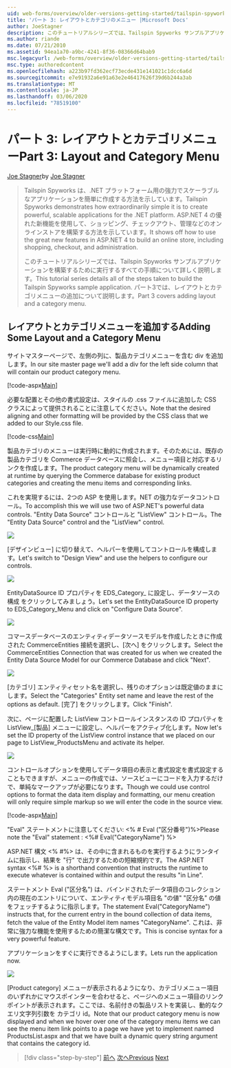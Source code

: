 ```yaml
---
uid: web-forms/overview/older-versions-getting-started/tailspin-spyworks/tailspin-spyworks-part-3
title: 'パート 3: レイアウトとカテゴリのメニュー |Microsoft Docs'
author: JoeStagner
description: このチュートリアルシリーズでは、Tailspin Spyworks サンプルアプリケーションを構築するために実行するすべての手順について詳しく説明します。 パート3では、レイアウトとカテゴリメニューの追加について説明します。
ms.author: riande
ms.date: 07/21/2010
ms.assetid: 94ea1a70-a9bc-4241-8f36-08366d64bab9
msc.legacyurl: /web-forms/overview/older-versions-getting-started/tailspin-spyworks/tailspin-spyworks-part-3
msc.type: authoredcontent
ms.openlocfilehash: a223b97fd362ecf73ecde431e141021c1dcc6a6d
ms.sourcegitcommit: e7e91932a6e91a63e2e46417626f39d6b244a3ab
ms.translationtype: MT
ms.contentlocale: ja-JP
ms.lasthandoff: 03/06/2020
ms.locfileid: "78519100"
---
```

# <a name="part-3-layout-and-category-menu"></a><span data-ttu-id="64a64-104">パート 3: レイアウトとカテゴリメニュー</span><span class="sxs-lookup"><span data-stu-id="64a64-104">Part 3: Layout and Category Menu</span></span>

<span data-ttu-id="64a64-105">[Joe Stagner](https://github.com/JoeStagner)</span><span class="sxs-lookup"><span data-stu-id="64a64-105">by [Joe Stagner](https://github.com/JoeStagner)</span></span>

> <span data-ttu-id="64a64-106">Tailspin Spyworks は、.NET プラットフォーム用の強力でスケーラブルなアプリケーションを簡単に作成する方法を示しています。</span><span class="sxs-lookup"><span data-stu-id="64a64-106">Tailspin Spyworks demonstrates how extraordinarily simple it is to create powerful, scalable applications for the .NET platform.</span></span> <span data-ttu-id="64a64-107">ASP.NET 4 の優れた新機能を使用して、ショッピング、チェックアウト、管理などのオンラインストアを構築する方法を示しています。</span><span class="sxs-lookup"><span data-stu-id="64a64-107">It shows off how to use the great new features in ASP.NET 4 to build an online store, including shopping, checkout, and administration.</span></span>
> 
> <span data-ttu-id="64a64-108">このチュートリアルシリーズでは、Tailspin Spyworks サンプルアプリケーションを構築するために実行するすべての手順について詳しく説明します。</span><span class="sxs-lookup"><span data-stu-id="64a64-108">This tutorial series details all of the steps taken to build the Tailspin Spyworks sample application.</span></span> <span data-ttu-id="64a64-109">パート3では、レイアウトとカテゴリメニューの追加について説明します。</span><span class="sxs-lookup"><span data-stu-id="64a64-109">Part 3 covers adding layout and a category menu.</span></span>

## <a id="_Toc260221669"></a><span data-ttu-id="64a64-110">レイアウトとカテゴリメニューを追加する</span><span class="sxs-lookup"><span data-stu-id="64a64-110">Adding Some Layout and a Category Menu</span></span>

<span data-ttu-id="64a64-111">サイトマスターページで、左側の列に、製品カテゴリメニューを含む div を追加します。</span><span class="sxs-lookup"><span data-stu-id="64a64-111">In our site master page we'll add a div for the left side column that will contain our product category menu.</span></span>

[!code-aspx[Main](tailspin-spyworks-part-3/samples/sample1.aspx)]

<span data-ttu-id="64a64-112">必要な配置とその他の書式設定は、スタイルの .css ファイルに追加した CSS クラスによって提供されることに注意してください。</span><span class="sxs-lookup"><span data-stu-id="64a64-112">Note that the desired aligning and other formatting will be provided by the CSS class that we added to our Style.css file.</span></span>

[!code-css[Main](tailspin-spyworks-part-3/samples/sample2.css)]

<span data-ttu-id="64a64-113">製品カテゴリのメニューは実行時に動的に作成されます。そのためには、既存の製品カテゴリを Commerce データベースに照会し、メニュー項目と対応するリンクを作成します。</span><span class="sxs-lookup"><span data-stu-id="64a64-113">The product category menu will be dynamically created at runtime by querying the Commerce database for existing product categories and creating the menu items and corresponding links.</span></span>

<span data-ttu-id="64a64-114">これを実現するには、2つの ASP を使用します。NET の強力なデータコントロール。</span><span class="sxs-lookup"><span data-stu-id="64a64-114">To accomplish this we will use two of ASP.NET's powerful data controls.</span></span> <span data-ttu-id="64a64-115">"Entity Data Source" コントロールと "ListView" コントロール。</span><span class="sxs-lookup"><span data-stu-id="64a64-115">The "Entity Data Source" control and the "ListView" control.</span></span>

![](tailspin-spyworks-part-3/_static/image1.jpg)

<span data-ttu-id="64a64-116">[デザインビュー] に切り替えて、ヘルパーを使用してコントロールを構成します。</span><span class="sxs-lookup"><span data-stu-id="64a64-116">Let's switch to "Design View" and use the helpers to configure our controls.</span></span>

![](tailspin-spyworks-part-3/_static/image2.jpg)

<span data-ttu-id="64a64-117">EntityDataSource ID プロパティを EDS\_Category\_ に設定し、データソースの構成 をクリックしてみましょう。</span><span class="sxs-lookup"><span data-stu-id="64a64-117">Let's set the EntityDataSource ID property to EDS\_Category\_Menu and click on "Configure Data Source".</span></span>

![](tailspin-spyworks-part-3/_static/image3.jpg)

<span data-ttu-id="64a64-118">コマースデータベースのエンティティデータソースモデルを作成したときに作成された CommerceEntities 接続を選択し、[次へ] をクリックします。</span><span class="sxs-lookup"><span data-stu-id="64a64-118">Select the CommerceEntities Connection that was created for us when we created the Entity Data Source Model for our Commerce Database and click "Next".</span></span>

![](tailspin-spyworks-part-3/_static/image4.jpg)

<span data-ttu-id="64a64-119">[カテゴリ] エンティティセット名を選択し、残りのオプションは既定値のままにします。</span><span class="sxs-lookup"><span data-stu-id="64a64-119">Select the "Categories" Entity set name and leave the rest of the options as default.</span></span> <span data-ttu-id="64a64-120">[完了] をクリックします。</span><span class="sxs-lookup"><span data-stu-id="64a64-120">Click "Finish".</span></span>

<span data-ttu-id="64a64-121">次に、ページに配置した ListView コントロールインスタンスの ID プロパティを ListView\_[製品] メニューに設定し、ヘルパーをアクティブ化します。</span><span class="sxs-lookup"><span data-stu-id="64a64-121">Now let's set the ID property of the ListView control instance that we placed on our page to ListView\_ProductsMenu and activate its helper.</span></span>

![](tailspin-spyworks-part-3/_static/image5.jpg)

<span data-ttu-id="64a64-122">コントロールオプションを使用してデータ項目の表示と書式設定を書式設定することもできますが、メニューの作成では、ソースビューにコードを入力するだけで、単純なマークアップが必要になります。</span><span class="sxs-lookup"><span data-stu-id="64a64-122">Though we could use control options to format the data item display and formatting, our menu creation will only require simple markup so we will enter the code in the source view.</span></span>

[!code-aspx[Main](tailspin-spyworks-part-3/samples/sample3.aspx)]

<span data-ttu-id="64a64-123">"Eval" ステートメントに注意してください: &lt;% # Eval ("区分番号")%&gt;</span><span class="sxs-lookup"><span data-stu-id="64a64-123">Please note the "Eval" statement : &lt;%# Eval("CategoryName") %&gt;</span></span>

<span data-ttu-id="64a64-124">ASP.NET 構文 &lt;% #%&gt; は、その中に含まれるものを実行するようにランタイムに指示し、結果を "行" で出力するための短縮規約です。</span><span class="sxs-lookup"><span data-stu-id="64a64-124">The ASP.NET syntax &lt;%# %&gt; is a shorthand convention that instructs the runtime to execute whatever is contained within and output the results "in Line".</span></span>

<span data-ttu-id="64a64-125">ステートメント Eval ("区分名") は、バインドされたデータ項目のコレクション内の現在のエントリについて、エンティティモデル項目名 "の値" "区分名" の値をフェッチするように指示します。</span><span class="sxs-lookup"><span data-stu-id="64a64-125">The statement Eval("CategoryName") instructs that, for the current entry in the bound collection of data items, fetch the value of the Entity Model item names "CategoryName".</span></span> <span data-ttu-id="64a64-126">これは、非常に強力な機能を使用するための簡潔な構文です。</span><span class="sxs-lookup"><span data-stu-id="64a64-126">This is concise syntax for a very powerful feature.</span></span>

<span data-ttu-id="64a64-127">アプリケーションをすぐに実行できるようにします。</span><span class="sxs-lookup"><span data-stu-id="64a64-127">Lets run the application now.</span></span>

![](tailspin-spyworks-part-3/_static/image6.jpg)

<span data-ttu-id="64a64-128">[Product category] メニューが表示されるようになり、カテゴリメニュー項目のいずれかにマウスポインターを合わせると、ページへのメニュー項目のリンクポイントが表示されます。ここでは、名前付きの製品リストを実装し、動的なクエリ文字列引数を カテゴリ id。</span><span class="sxs-lookup"><span data-stu-id="64a64-128">Note that our product category menu is now displayed and when we hover over one of the category menu items we can see the menu item link points to a page we have yet to implement named ProductsList.aspx and that we have built a dynamic query string argument that contains the category id.</span></span>

> [!div class="step-by-step"]
> <span data-ttu-id="64a64-129">[前へ](tailspin-spyworks-part-2.md)
> [次へ](tailspin-spyworks-part-4.md)</span><span class="sxs-lookup"><span data-stu-id="64a64-129">[Previous](tailspin-spyworks-part-2.md)
[Next](tailspin-spyworks-part-4.md)</span></span>
